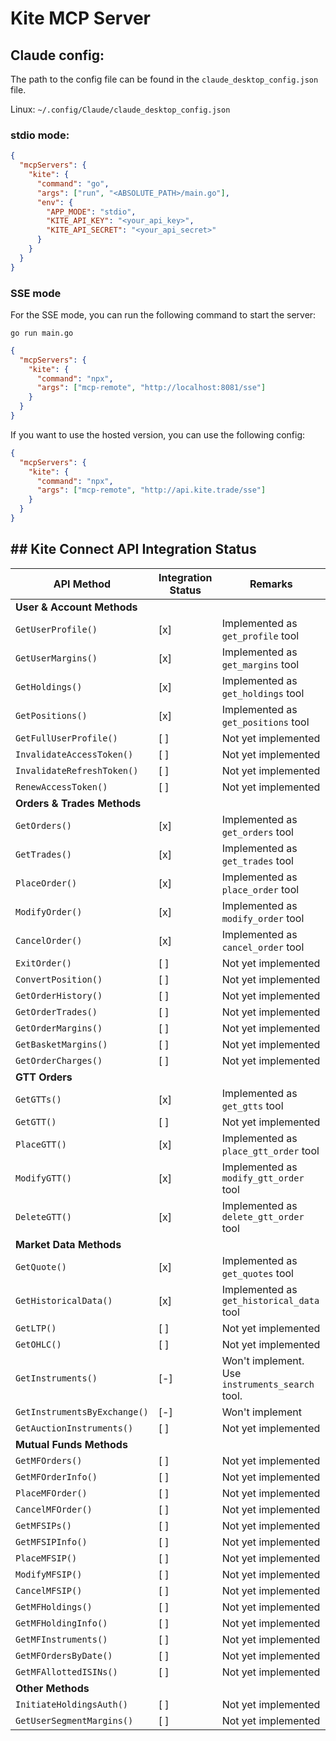 # Kite MCP Server

## Claude config:

The path to the config file can be found in the `claude_desktop_config.json` file.

Linux: `~/.config/Claude/claude_desktop_config.json`

### stdio mode:

```json
{
  "mcpServers": {
    "kite": {
      "command": "go",
      "args": ["run", "<ABSOLUTE_PATH>/main.go"],
      "env": {
        "APP_MODE": "stdio",
        "KITE_API_KEY": "<your_api_key>",
        "KITE_API_SECRET": "<your_api_secret>"
      }
    }
  }
}
```

### SSE mode

For the SSE mode, you can run the following command to start the server:

```
go run main.go
```

```json
{
  "mcpServers": {
    "kite": {
      "command": "npx",
      "args": ["mcp-remote", "http://localhost:8081/sse"]
    }
  }
}
```

If you want to use the hosted version, you can use the following config:

```json
{
  "mcpServers": {
    "kite": {
      "command": "npx",
      "args": ["mcp-remote", "http://api.kite.trade/sse"]
    }
  }
}
```

## ## Kite Connect API Integration Status

| API Method                   | Integration Status | Remarks                                         |
| ---------------------------- | ------------------ | ----------------------------------------------- |
| **User & Account Methods**   |                    |                                                 |
| `GetUserProfile()`           | [x]                | Implemented as `get_profile` tool               |
| `GetUserMargins()`           | [x]                | Implemented as `get_margins` tool               |
| `GetHoldings()`              | [x]                | Implemented as `get_holdings` tool              |
| `GetPositions()`             | [x]                | Implemented as `get_positions` tool             |
| `GetFullUserProfile()`       | [ ]                | Not yet implemented                             |
| `InvalidateAccessToken()`    | [ ]                | Not yet implemented                             |
| `InvalidateRefreshToken()`   | [ ]                | Not yet implemented                             |
| `RenewAccessToken()`         | [ ]                | Not yet implemented                             |
| **Orders & Trades Methods**  |                    |                                                 |
| `GetOrders()`                | [x]                | Implemented as `get_orders` tool                |
| `GetTrades()`                | [x]                | Implemented as `get_trades` tool                |
| `PlaceOrder()`               | [x]                | Implemented as `place_order` tool               |
| `ModifyOrder()`              | [x]                | Implemented as `modify_order` tool              |
| `CancelOrder()`              | [x]                | Implemented as `cancel_order` tool              |
| `ExitOrder()`                | [ ]                | Not yet implemented                             |
| `ConvertPosition()`          | [ ]                | Not yet implemented                             |
| `GetOrderHistory()`          | [ ]                | Not yet implemented                             |
| `GetOrderTrades()`           | [ ]                | Not yet implemented                             |
| `GetOrderMargins()`          | [ ]                | Not yet implemented                             |
| `GetBasketMargins()`         | [ ]                | Not yet implemented                             |
| `GetOrderCharges()`          | [ ]                | Not yet implemented                             |
| **GTT Orders**               |                    |                                                 |
| `GetGTTs()`                  | [x]                | Implemented as `get_gtts` tool                  |
| `GetGTT()`                   | [ ]                | Not yet implemented                             |
| `PlaceGTT()`                 | [x]                | Implemented as `place_gtt_order` tool           |
| `ModifyGTT()`                | [x]                | Implemented as `modify_gtt_order` tool          |
| `DeleteGTT()`                | [x]                | Implemented as `delete_gtt_order` tool          |
| **Market Data Methods**      |                    |                                                 |
| `GetQuote()`                 | [x]                | Implemented as `get_quotes` tool                |
| `GetHistoricalData()`        | [x]                | Implemented as `get_historical_data` tool       |
| `GetLTP()`                   | [ ]                | Not yet implemented                             |
| `GetOHLC()`                  | [ ]                | Not yet implemented                             |
| `GetInstruments()`           | [-]                | Won't implement. Use `instruments_search` tool. |
| `GetInstrumentsByExchange()` | [-]                | Won't implement                                 |
| `GetAuctionInstruments()`    | [ ]                | Not yet implemented                             |
| **Mutual Funds Methods**     |                    |                                                 |
| `GetMFOrders()`              | [ ]                | Not yet implemented                             |
| `GetMFOrderInfo()`           | [ ]                | Not yet implemented                             |
| `PlaceMFOrder()`             | [ ]                | Not yet implemented                             |
| `CancelMFOrder()`            | [ ]                | Not yet implemented                             |
| `GetMFSIPs()`                | [ ]                | Not yet implemented                             |
| `GetMFSIPInfo()`             | [ ]                | Not yet implemented                             |
| `PlaceMFSIP()`               | [ ]                | Not yet implemented                             |
| `ModifyMFSIP()`              | [ ]                | Not yet implemented                             |
| `CancelMFSIP()`              | [ ]                | Not yet implemented                             |
| `GetMFHoldings()`            | [ ]                | Not yet implemented                             |
| `GetMFHoldingInfo()`         | [ ]                | Not yet implemented                             |
| `GetMFInstruments()`         | [ ]                | Not yet implemented                             |
| `GetMFOrdersByDate()`        | [ ]                | Not yet implemented                             |
| `GetMFAllottedISINs()`       | [ ]                | Not yet implemented                             |
| **Other Methods**            |                    |                                                 |
| `InitiateHoldingsAuth()`     | [ ]                | Not yet implemented                             |
| `GetUserSegmentMargins()`    | [ ]                | Not yet implemented                             |
